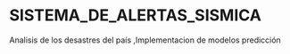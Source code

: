 # SISTEMA_DE_ALERTAS_SISMICA
Analisis de los desastres del país ,Implementacion de modelos predicción
